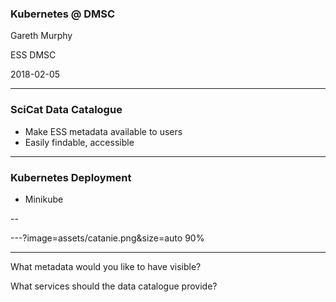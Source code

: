 ### Kubernetes @ DMSC


Gareth Murphy

ESS DMSC

2018-02-05

---

### SciCat Data Catalogue

- Make ESS metadata available to users
- Easily findable, accessible


---

### Kubernetes Deployment

- Minikube



--










---?image=assets/catanie.png&size=auto 90%


---

What metadata would you like to have visible?

What services should the data catalogue provide?
